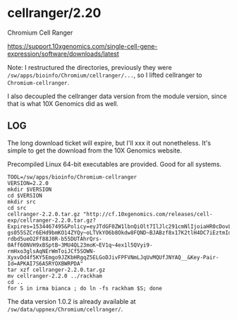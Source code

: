 cellranger/2.20
================

Chromium Cell Ranger

<https://support.10xgenomics.com/single-cell-gene-expression/software/downloads/latest>

Note: I restructured the directories, previously they were
`/sw/apps/bioinfo/Chromium/cellranger/...`, so I lifted cellranger to
`Chromium-cellranger`.

I also decoupled the cellranger data version from the module version, since
that is what 10X Genomics did as well.

LOG
---

The long download ticket will expire, but I'll xxx it out nonetheless.  It's
simple to get the download from the 10X Genomics website.

Precompiled Linux 64-bit executables are provided.  Good for all systems.

    TOOL=/sw/apps/bioinfo/Chromium-cellranger
    VERSION=2.2.0
    mkdir $VERSION
    cd $VERSION
    mkdir src
    cd src
    cellranger-2.2.0.tar.gz "http://cf.10xgenomics.com/releases/cell-exp/cellranger-2.2.0.tar.gz?Expires=1534467495&Policy=eyJTdGF0ZW1lbnQiOlt7IlJlc291cmNlIjoiaHR0cDovL2NmLjEweGdlbm9taWNzLmNvbS9yZWxlYXNlcy9jZWxsLWV4cC9jZWxscmFuZ2VyLTIuMi4wLnRhci5neiIsIkNvbmRpdGlvbiI6eyJEYXRlTGVzc1RoYW4iOnsiQVdTOkVwb2NoVGltZSI6MTUzNDQ2NzQ5NX19fV19&Signature=dCLhqHeckJDIMHSjDNbmWIh9or-gs055SZCr6EHd9bmKO14ZYQy~oLTVkYO6b8Okdw8FQND~BJABzf8x17K2tlH4DC7iEztmId5MVEgqduLQ68bKT9fUgHcQWtFSbVNp8nGkc7AorHlFuWm2qLFU6jWVTIdA3OI2SRMnVdjeQhk6oMOZL~ilkL-rdbd5ueO2Ff88J0R-b55DUTAhrQrs-0Aff60NVH9xBSptB~3MU4QL23moK~EV1q~4ex1l5QVyi9-rmHxo3glsAqNErWmToiJCf5SOWN-XyxvDd4f5KY5Emgo9JZKbHRgqZ5ELGoDJivFPFVNmLJqUvMQUfJNYAQ__&Key-Pair-Id=APKAI7S6A5RYOXBWRPDA"
    tar xzf cellranger-2.2.0.tar.gz 
    mv cellranger-2.2.0 ../rackham
    cd ..
    for S in irma bianca ; do ln -fs rackham $S; done

The data version 1.0.2 is already available at `/sw/data/uppnex/Chromium/cellranger/`.

